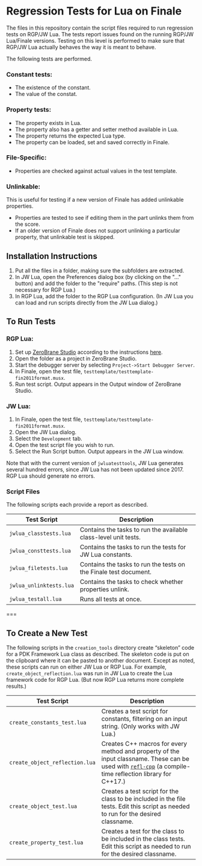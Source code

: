 Regression Tests for Lua on Finale
==================================

The files in this repository contain the script files required to run regression tests on RGP/JW Lua. The tests report issues found on the running RGP/JW Lua/Finale versions. Testing on this level is performed to make sure that RGP/JW Lua actually behaves the way it is meant to behave.

The following tests are performed.

### Constant tests:

- The existence of the constant.
- The value of the constat.

### Property tests:

- The property exists in Lua.
- The property also has a getter and setter method available in Lua.
- The property returns the expected Lua type.
- The property can be loaded, set and saved correctly in Finale.

### File-Specific:

- Properties are checked against actual values in the test template.

### Unlinkable:

This is useful for testing if a new version of Finale has added unlinkable properties.

- Properties are tested to see if editing them in the part unlinks them from the score.
- If an older version of Finale does not support unlinking a particular property, that unlinkable test is skipped.

## Installation Instructions

1. Put all the files in a folder, making sure the subfolders are extracted.
2. In JW Lua, open the Preferences dialog box (by clicking on the "..." button) and add the folder to the "require" paths. (This step is not necessary for RGP Lua.)
3. In RGP Lua, add the folder to the RGP Lua configuration. (In JW Lua you can load and run scripts directly from the JW Lua dialog.)

## To Run Tests

### RGP Lua:

1. Set up [ZeroBrane Studio](https://studio.zerobrane.com/) according to the instructions [here](https://www.finalelua.com/docs/rgp-lua/development-environment).
2. Open the folder as a project in ZeroBrane Studio.
3. Start the debugger server by selecting `Project->Start Debugger Server`.
4. In Finale, open the test file, `testtemplate/testtemplate-fin2011format.musx`.
5. Run test script. Output appears in the Output window of ZeroBrane Studio.

### JW Lua:

1. In Finale, open the test file, `testtemplate/testtemplate-fin2011format.musx`.
2. Open the JW Lua dialog.
3. Select the `Development` tab.
4. Open the test script file you wish to run.
5. Select the Run Script button. Output appears in the JW Lua window.

Note that with the current version of `jwluatesttools`, JW Lua generates several hundred errors, since JW Lua has not been updated since 2017. RGP Lua should generate no errors.

### Script Files

The following scripts each provide a report as described.

|Test Script|Description|
| --- | --- |
|`jwlua_classtests.lua`|Contains the tasks to run the available class-level unit tests.|
|`jwlua_consttests.lua`|Contains the tasks to run the tests for JW Lua constants. |
|`jwlua_filetests.lua`|Contains the tasks to run the tests on the Finale test document.|
|`jwlua_unlinktests.lua`|Contains the tasks to check whether properties unlink.|
|`jwlua_testall.lua`|Runs all tests at once.|

===

## To Create a New Test


The following scripts in the `creation_tools` directory create “skeleton” code for a PDK Framework Lua class as described. The skeleton code is put on the clipboard where it can be pasted to another document. Except as noted, these scripts can run on either JW Lua or RGP Lua. For example, `create_object_reflection.lua` was run in JW Lua to create the Lua framework code for RGP Lua. (But now RGP Lua returns more complete results.)

|Test Script|Description|
| --- | --- |
|`create_constants_test.lua`|Creates a test script for constants, filtering on an input string. (Only works with JW Lua.)|
|`create_object_reflection.lua`|Creates C++ macros for every method and property of the input classname. These can be used with [`refl-cpp`](https://github.com/veselink1/refl-cpp) (a compile-time reflection library for C++17.)|
|`create_object_test.lua`|Creates a test script for the class to be included in the file tests. Edit this script as needed to run for the desired classname.|
|`create_property_test.lua`|Creates a test for the class to be included in the class tests. Edit this script as needed to run for the desired classname.|
